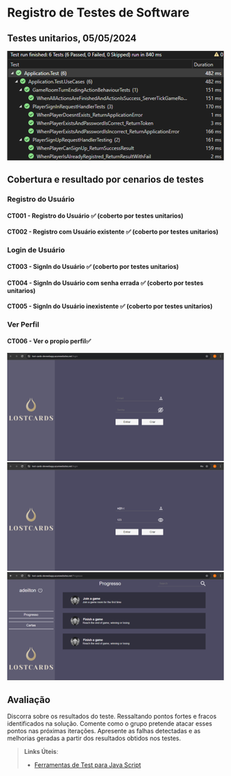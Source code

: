 # Registro de Testes de Software

## Testes unitarios, 05/05/2024

![Relatório dos testes unitarios](img/Print_TestesUnitarios.png)

## Cobertura e resultado por cenarios de testes
### Registro do Usuário
#### CT001 - Registro do Usuário ✅ (coberto por testes unitarios)
#### CT002 - Registro com Usuário existente ✅ (coberto por testes unitarios)
### Login de Usuário
#### CT003 - SignIn do Usuário ✅ (coberto por testes unitarios)
#### CT004 - SignIn do Usuário com senha errada ✅ (coberto por testes unitarios)
#### CT005 - SignIn do Usuário inexistente ✅ (coberto por testes unitarios)
### Ver Perfil
#### CT006 - Ver o propio perfil✅
![Parte 1](testing_evidence/ct006/part1.png)
![Parte 2](testing_evidence/ct006/part2.png)
![Parte 3](testing_evidence/ct006/part3.png)

## Avaliação

Discorra sobre os resultados do teste. Ressaltando pontos fortes e fracos identificados na solução. Comente como o grupo pretende atacar esses pontos nas próximas iterações. Apresente as falhas detectadas e as melhorias geradas a partir dos resultados obtidos nos testes.

> **Links Úteis**:
> - [Ferramentas de Test para Java Script](https://geekflare.com/javascript-unit-testing/)